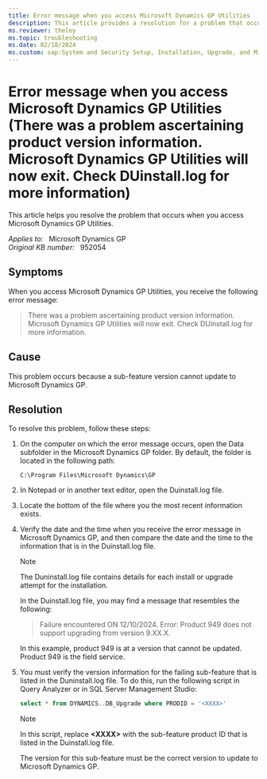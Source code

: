```yaml
---
title: Error message when you access Microsoft Dynamics GP Utilities
description: This article provides a resolution for a problem that occurs when you access Microsoft Dynamics GP Utilities.
ms.reviewer: theley
ms.topic: troubleshooting
ms.date: 02/18/2024
ms.custom: sap:System and Security Setup, Installation, Upgrade, and Migrations
---
```

# Error message when you access Microsoft Dynamics GP Utilities (There was a problem ascertaining product version information. Microsoft Dynamics GP Utilities will now exit. Check DUinstall.log for more information)

This article helps you resolve the problem that occurs when you access Microsoft Dynamics GP Utilities.

_Applies to:_ &nbsp; Microsoft Dynamics GP  
_Original KB number:_ &nbsp; 952054

## Symptoms

When you access Microsoft Dynamics GP Utilities, you receive the following error message:

> There was a problem ascertaining product version information. Microsoft Dynamics GP Utilities will now exit. Check DUinstall.log for more information.

## Cause

This problem occurs because a sub-feature version cannot update to Microsoft Dynamics GP.

## Resolution

To resolve this problem, follow these steps:

1. On the computer on which the error message occurs, open the Data subfolder in the Microsoft Dynamics GP folder. By default, the folder is located in the following path:

   `C:\Program Files\Microsoft Dynamics\GP`

2. In Notepad or in another text editor, open the Duinstall.log file.
3. Locate the bottom of the file where you the most recent information exists.
4. Verify the date and the time when you receive the error message in Microsoft Dynamics GP, and then compare the date and the time to the information that is in the Duinstall.log file.

    > [!NOTE]
    > The Duninstall.log file contains details for each install or upgrade attempt for the installation.

    In the Duinstall.log file, you may find a message that resembles the following:

    > Failure encountered ON 12/10/2024. Error: Product 949 does not support upgrading from version 9.XX.X.

    In this example, product 949 is at a version that cannot be updated. Product 949 is the field service.

5. You must verify the version information for the failing sub-feature that is listed in the Duninstall.log file. To do this, run the following script in Query Analyzer or in SQL Server Management Studio:

    ```sql
    select * from DYNAMICS..DB_Upgrade where PRODID = '<XXXX>'
    ```

    > [!NOTE]
    > In this script, replace **\<XXXX>** with the sub-feature product ID that is listed in the Duinstall.log file.

   The version for this sub-feature must be the correct version to update to Microsoft Dynamics GP.
